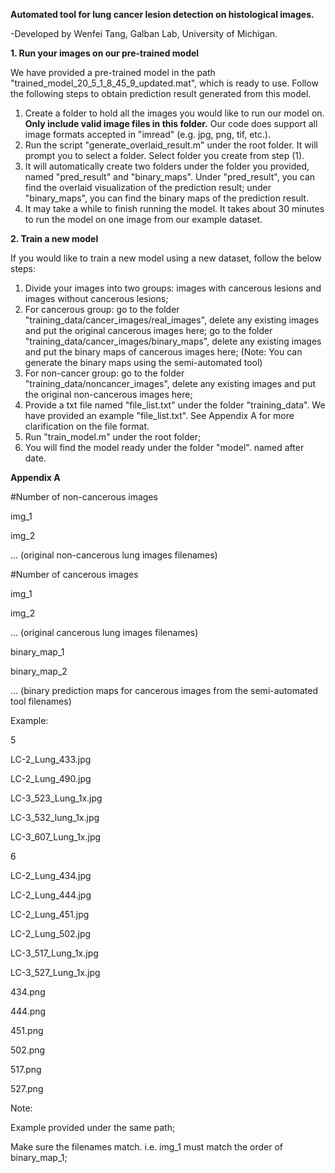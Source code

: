 **Automated tool for lung cancer lesion detection on histological images.**

-Developed by Wenfei Tang, Galban Lab, University of Michigan.

**1. Run your images on our pre-trained model**

We have provided a pre-trained model in the path &quot;trained\_model\_20\_5\_1\_8\_45\_9\_updated.mat&quot;, which is ready to use. Follow the following steps to obtain prediction result generated from this model.

1. Create a folder to hold all the images you would like to run our model on. **Only include valid image files in this folder.** Our code does support all image formats accepted in &quot;imread&quot; (e.g. jpg, png, tif, etc.).
2. Run the script &quot;generate\_overlaid\_result.m&quot; under the root folder. It will prompt you to select a folder. Select folder you create from step (1).
3. It will automatically create two folders under the folder you provided, named &quot;pred\_result&quot; and &quot;binary\_maps&quot;. Under &quot;pred\_result&quot;, you can find the overlaid visualization of the prediction result; under &quot;binary\_maps&quot;, you can find the binary maps of the prediction result.
4. It may take a while to finish running the model. It takes about 30 minutes to run the model on one image from our example dataset.

**2. Train a new model**

If you would like to train a new model using a new dataset, follow the below steps:

1. Divide your images into two groups: images with cancerous lesions and images without cancerous lesions;
2. For cancerous group: go to the folder &quot;training\_data/cancer\_images/real\_images&quot;, delete any existing images and put the original cancerous images here; go to the folder &quot;training\_data/cancer\_images/binary\_maps&quot;, delete any existing images and put the binary maps of cancerous images here; (Note: You can generate the binary maps using the semi-automated tool)
3. For non-cancer group: go to the folder &quot;training\_data/noncancer\_images&quot;, delete any existing images and put the original non-cancerous images here;
4. Provide a txt file named &quot;file\_list.txt&quot; under the folder &quot;training\_data&quot;. We have provided an example &quot;file\_list.txt&quot;. See Appendix A for more clarification on the file format.
5. Run &quot;train\_model.m&quot; under the root folder;
6. You will find the model ready under the folder &quot;model&quot;. named after date.

**Appendix A**

#Number of non-cancerous images

img\_1

img\_2

... (original non-cancerous lung images filenames)

#Number of cancerous images

img\_1

img\_2

... (original cancerous lung images filenames)

binary\_map\_1

binary\_map\_2

... (binary prediction maps for cancerous images from the semi-automated tool filenames)

Example:

5

LC-2\_Lung\_433.jpg

LC-2\_Lung\_490.jpg

LC-3\_523\_Lung\_1x.jpg

LC-3\_532\_lung\_1x.jpg

LC-3\_607\_Lung\_1x.jpg

6

LC-2\_Lung\_434.jpg

LC-2\_Lung\_444.jpg

LC-2\_Lung\_451.jpg

LC-2\_Lung\_502.jpg

LC-3\_517\_Lung\_1x.jpg

LC-3\_527\_Lung\_1x.jpg

434.png

444.png

451.png

502.png

517.png

527.png

Note:

Example provided under the same path;

Make sure the filenames match. i.e. img\_1 must match the order of binary\_map\_1;